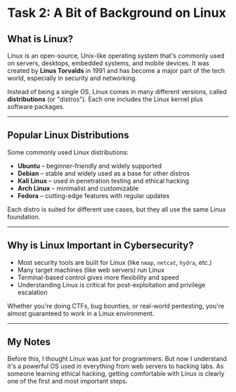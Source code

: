 # Task 2: A Bit of Background on Linux

## What is Linux?

Linux is an open-source, Unix-like operating system that's commonly used on servers, desktops, embedded systems, and mobile devices. It was created by **Linus Torvalds** in 1991 and has become a major part of the tech world, especially in security and networking.

Instead of being a single OS, Linux comes in many different versions, called **distributions** (or "distros"). Each one includes the Linux kernel plus software packages.

---

## Popular Linux Distributions

Some commonly used Linux distributions:

- **Ubuntu** – beginner-friendly and widely supported
- **Debian** – stable and widely used as a base for other distros
- **Kali Linux** – used in penetration testing and ethical hacking
- **Arch Linux** – minimalist and customizable
- **Fedora** – cutting-edge features with regular updates

Each distro is suited for different use cases, but they all use the same Linux foundation.

---

## Why is Linux Important in Cybersecurity?

- Most security tools are built for Linux (like `nmap`, `netcat`, `hydra`, etc.)
- Many target machines (like web servers) run Linux
- Terminal-based control gives more flexibility and speed
- Understanding Linux is critical for post-exploitation and privilege escalation

Whether you're doing CTFs, bug bounties, or real-world pentesting, you're almost guaranteed to work in a Linux environment.

---

## My Notes

Before this, I thought Linux was just for programmers. But now I understand it's a powerful OS used in everything from web servers to hacking labs. As someone learning ethical hacking, getting comfortable with Linux is clearly one of the first and most important steps.
